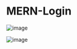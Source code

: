 # MERN-Login
![image](https://github.com/IT21284816/MERN-Login/assets/99232799/5749551a-1aa0-4da8-8613-52d0a05f647b)

![image](https://github.com/IT21284816/MERN-Login/assets/99232799/09cc7019-da15-4fa7-bd85-8dec267b25aa)
